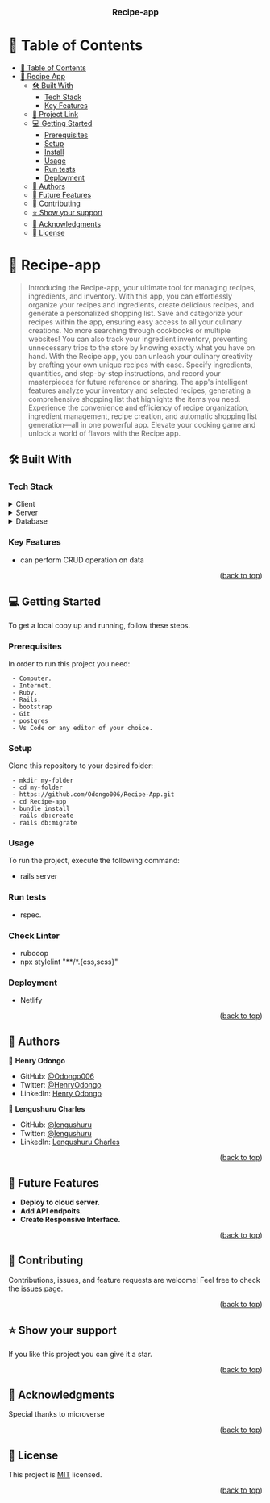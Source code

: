<a name="readme-top"></a>

<div align="center">
  <h3><b>Recipe-app</b></h3>
</div>

<!-- TABLE OF CONTENTS -->

# :green_book: Table of Contents
- [:green_book: Table of Contents](#-table-of-contents)
- [:book: Recipe App](#Recipe-app)
  - [:hammer_and_wrench: Built With ](#-built-with-)
    - [Tech Stack ](#tech-stack-)
    - [Key Features ](#key-features-)
  - [:link: Project Link ](#-project-link-)
  - [:computer: Getting Started ](#-getting-started-)
    - [Prerequisites](#prerequisites)
    - [Setup](#setup)
    - [Install](#install)
    - [Usage](#usage)
    - [Run tests](#run-tests)
    - [Deployment](#deployment)
  - [:busts_in_silhouette: Authors ](#-authors-)
  - [:telescope: Future Features ](#-future-features-)
  - [:handshake: Contributing ](#-contributing-)
  - [:star:️ Show your support ](#️-show-your-support-)
  - [:pray: Acknowledgments ](#-acknowledgments-)
  - [:memo: License ](#-license-)

<!-- PROJECT DESCRIPTION -->

# :book: Recipe-app <a name="about-project"></a>
>Introducing the Recipe-app, your ultimate tool for managing recipes, ingredients, and inventory. With this app, you can effortlessly organize your recipes and ingredients, create delicious recipes, and generate a personalized shopping list. Save and categorize your recipes within the app, ensuring easy access to all your culinary creations. No more searching through cookbooks or multiple websites! You can also track your ingredient inventory, preventing unnecessary trips to the store by knowing exactly what you have on hand. With the Recipe app, you can unleash your culinary creativity by crafting your own unique recipes with ease. Specify ingredients, quantities, and step-by-step instructions, and record your masterpieces for future reference or sharing. The app's intelligent features analyze your inventory and selected recipes, generating a comprehensive shopping list that highlights the items you need. Experience the convenience and efficiency of recipe organization, ingredient management, recipe creation, and automatic shopping list generation—all in one powerful app. Elevate your cooking game and unlock a world of flavors with the Recipe app.
## :hammer_and_wrench: Built With <a name="built-with"></a>
### Tech Stack <a name="tech-stack"></a>
<details>
  <summary>Client</summary>
  <ul>
    <li>HTML</li>
  </ul>
</details>
<details>
  <summary>Server</summary>
  <ul>
    <li>puma</li>
  </ul>
</details>
<details>
<summary>Database</summary>
  <ul>
    <li>Postgresql</li>
  </ul>
</details>

<!-- Features -->

### Key Features <a name="key-features"></a>
- can perform CRUD operation on data


<p align="right">(<a href="#readme-top">back to top</a>)</p>

<!-- GETTING STARTED -->

## :computer: Getting Started <a name="getting-started"></a>

To get a local copy up and running, follow these steps.

### Prerequisites
In order to run this project you need:
```
 - Computer.
 - Internet.
 - Ruby.
 - Rails.
 - bootstrap
 - Git
 - postgres
 - Vs Code or any editor of your choice.
```
### Setup
Clone this repository to your desired folder:
```
 - mkdir my-folder
 - cd my-folder
 - https://github.com/Odongo006/Recipe-App.git
 - cd Recipe-app
 - bundle install
 - rails db:create
 - rails db:migrate
```
### Usage

To run the project, execute the following command:
- rails server

### Run tests

- rspec.

### Check Linter

- rubocop
- npx stylelint "**/*.{css,scss}"

### Deployment

- Netlify
<p align="right">(<a href="#readme-top">back to top</a>)</p>

<!-- AUTHORS -->

## 👥 Authors <a name="authors"></a>

👤 **Henry Odongo**

- GitHub: [@Odongo006](https://github.com/Odongo006)
- Twitter: [@HenryOdongo](https://twitter.com/)
- LinkedIn: [Henry Odongo](https://www.linkedin.com/in/henry-odongo/)


👤 **Lengushuru Charles**

- GitHub: [@lengushuru](https://github.com/lengushuru)
- Twitter: [@lengushuru](https://twitter.com/lengush)
- LinkedIn: [Lengushuru Charles](https://linkedin.com/in/lengushuru)


<p align="right">(<a href="#readme-top">back to top</a>)</p>

<!-- FUTURE FEATURES -->

## :telescope: Future Features <a name="future-features"></a>
- **Deploy to cloud server.**
- **Add API endpoits.**
- **Create Responsive Interface.**
<p align="right">(<a href="#readme-top">back to top</a>)</p>

<!-- CONTRIBUTING -->

## :handshake: Contributing <a name="contributing"></a>
Contributions, issues, and feature requests are welcome!
Feel free to check the [issues page](https://github.com/Ridwanullahi-code/RecipeApp/issues).
<p align="right">(<a href="#readme-top">back to top</a>)</p>

<!-- SUPPORT -->

## :star:️ Show your support <a name="support"></a>
If you like this project you can give it a star.
<p align="right">(<a href="#readme-top">back to top</a>)</p>

<!-- ACKNOWLEDGEMENTS -->

## :pray: Acknowledgments <a name="acknowledgements"></a>

Special thanks to microverse

<p align="right">(<a href="#readme-top">back to top</a>)</p>

## 📝 License <a name="license"></a>


This project is [MIT](./LICENSE) licensed.

<p align="right">(<a href="#readme-top">back to top</a>)</p>
